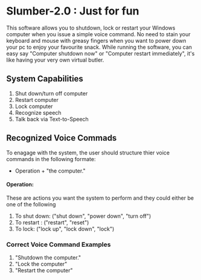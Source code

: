 # Slumber-2.0 : Just for fun
This software allows you to shutdown, lock or restart your Windows computer when you issue a simple voice command.
No need to stain your keyboard and mouse with greasy fingers when you want to power down your pc to enjoy your favourite snack.
While running the software, you can easy say "Computer shutdown now" or "Computer restart immediately", it's like having your very own virtual butler.

## System Capabilities
1. Shut down/turn off computer
2. Restart computer
3. Lock computer
4. Recognize speech
5. Talk back via Text-to-Speech

## Recognized Voice Commads
To enagage with the system, the user should structure thier voice commands in the following formate:
- Operation + "the computer."

#### Operation:
These are actions you want the system to perform and they could either be one of the following
1. To shut down: ("shut down", "power down", "turn off")
2. To restart : ("restart", "reset")
3. To lock: ("lock up", "lock down", "lock")

### Correct Voice Command Examples
1. "Shutdown the computer."
2. "Lock the computer"
3. "Restart the computer"

